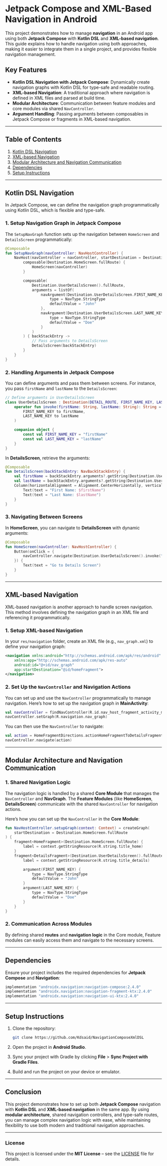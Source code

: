 # Jetpack Compose and XML-Based Navigation in Android

This project demonstrates how to manage **navigation** in an Android app using both **Jetpack Compose** with **Kotlin DSL** and **XML-based navigation**. This guide explains how to handle navigation using both approaches, making it easier to integrate them in a single project, and provides flexible navigation management.

## Key Features

* **Kotlin DSL Navigation with Jetpack Compose**: Dynamically create navigation graphs with Kotlin DSL for type-safe and readable routing.
* **XML-based Navigation**: A traditional approach where navigation is defined in XML files and parsed at build time.
* **Modular Architecture**: Communication between feature modules and core modules via shared `NavController`.
* **Argument Handling**: Passing arguments between composables in Jetpack Compose or fragments in XML-based navigation.

---

## Table of Contents

1. [Kotlin DSL Navigation](#kotlin-dsl-navigation)
2. [XML-based Navigation](#xml-based-navigation)
3. [Modular Architecture and Navigation Communication](#modular-architecture-and-navigation-communication)
4. [Dependencies](#dependencies)
5. [Setup Instructions](#setup-instructions)

---

## Kotlin DSL Navigation

In Jetpack Compose, we can define the navigation graph programmatically using Kotlin DSL, which is flexible and type-safe.

### 1. **Setup Navigation Graph in Jetpack Compose**

The `SetupNavGraph` function sets up the navigation between `HomeScreen` and `DetailsScreen` programmatically:

```kotlin
@Composable
fun SetupNavGraph(navController: NavHostController) {
    NavHost(navController = navController, startDestination = Destination.HomeScreen.fullRoute) {
        composable(Destination.HomeScreen.fullRoute) {
            HomeScreen(navController)
        }

        composable(
            Destination.UserDetailsScreen().fullRoute,
            arguments = listOf(
                navArgument(Destination.UserDetailsScreen.FIRST_NAME_KEY) {
                    type = NavType.StringType
                    defaultValue = "John"
                },
                navArgument(Destination.UserDetailsScreen.LAST_NAME_KEY) {
                    type = NavType.StringType
                    defaultValue = "Doe"
                }
            )
        ) { backStackEntry ->
            // Pass arguments to DetailsScreen
            DetailsScreen(backStackEntry)
        }
    }
}
```

### 2. **Handling Arguments in Jetpack Compose**

You can define arguments and pass them between screens. For instance, you pass `firstName` and `lastName` to the `DetailsScreen`:

```kotlin
// Define arguments in UserDetailsScreen
class UserDetailsScreen : Destination(DETAIL_ROUTE, FIRST_NAME_KEY, LAST_NAME_KEY) {
    operator fun invoke(firstName: String, lastName: String): String = route.appendParams(
        FIRST_NAME_KEY to firstName,
        LAST_NAME_KEY to lastName
    )

    companion object {
        const val FIRST_NAME_KEY = "firstName"
        const val LAST_NAME_KEY = "lastName"
    }
}
```

In **DetailsScreen**, retrieve the arguments:

```kotlin
@Composable
fun DetailsScreen(backStackEntry: NavBackStackEntry) {
    val firstName = backStackEntry.arguments?.getString(Destination.UserDetailsScreen.FIRST_NAME_KEY) ?: "Unknown"
    val lastName = backStackEntry.arguments?.getString(Destination.UserDetailsScreen.LAST_NAME_KEY) ?: "Unknown"
    Column(horizontalAlignment = Alignment.CenterHorizontally, verticalArrangement = Arrangement.Center) {
        Text(text = "First Name: $firstName")
        Text(text = "Last Name: $lastName")
    }
}
```

### 3. **Navigating Between Screens**

In **HomeScreen**, you can navigate to **DetailsScreen** with dynamic arguments:

```kotlin
@Composable
fun HomeScreen(navController: NavHostController) {
    Button(onClick = {
        navController.navigate(Destination.UserDetailsScreen().invoke("John", "Doe"))
    }) {
        Text(text = "Go to Details Screen")
    }
}
```

---

## XML-based Navigation

XML-based navigation is another approach to handle screen navigation. This method involves defining the navigation graph in an XML file and referencing it programmatically.

### 1. **Setup XML-based Navigation**

In your `res/navigation` folder, create an XML file (e.g., `nav_graph.xml`) to define your navigation graph:

```xml
<navigation xmlns:android="http://schemas.android.com/apk/res/android"
    xmlns:app="http://schemas.android.com/apk/res-auto"
    android:id="@+id/nav_graph"
    app:startDestination="@id/homeFragment">
</navigation>
```

### 2. **Set Up the `NavController` and Navigation Actions**

You can set up and use the `NavController` programmatically to manage navigation. Here’s how to set up the navigation graph in **MainActivity**:

```kotlin
val navController = findNavController(R.id.nav_host_fragment_activity_main)
navController.setGraph(R.navigation.nav_graph)
```

You can then use the `NavController` to navigate:

```kotlin
val action = HomeFragmentDirections.actionHomeFragmentToDetailsFragment("John", "Doe")
navController.navigate(action)
```

---

## Modular Architecture and Navigation Communication

### 1. **Shared Navigation Logic**

The navigation logic is handled by a shared **Core Module** that manages the `NavController` and **NavGraph**. The **Feature Modules** (like **HomeScreen**, **DetailsScreen**) communicate with the shared `NavController` for navigation actions.

Here’s how you can set up the `NavController` in the **Core Module**:

```kotlin
fun NavHostController.setupGraph(context: Context) = createGraph(
    startDestination = Destination.HomeScreen.fullRoute
) {
    fragment<HomeFragment>(Destination.HomeScreen.fullRoute) {
        label = context.getStringResource(R.string.title_home)
    }
    fragment<DetailsFragment>(Destination.UserDetailsScreen().fullRoute) {
        label = context.getStringResource(R.string.title_details)

        argument(FIRST_NAME_KEY) {
            type = NavType.StringType
            defaultValue = "John"
        }
        argument(LAST_NAME_KEY) {
            type = NavType.StringType
            defaultValue = "Doe"
        }
    }
}
```

### 2. **Communication Across Modules**

By defining shared **routes** and **navigation logic** in the Core module, Feature modules can easily access them and navigate to the necessary screens.

---

## Dependencies

Ensure your project includes the required dependencies for **Jetpack Compose** and **Navigation**:

```gradle
implementation "androidx.navigation:navigation-compose:2.4.0"
implementation "androidx.navigation:navigation-fragment-ktx:2.4.0"
implementation "androidx.navigation:navigation-ui-ktx:2.4.0"
```

---

## Setup Instructions

1. Clone the repository:

   ```bash
   git clone https://github.com/Kdsaid/NavigationComposeXmlDSL
   ```

2. Open the project in **Android Studio**.

3. Sync your project with Gradle by clicking **File** > **Sync Project with Gradle Files**.

4. Build and run the project on your device or emulator.

---

## Conclusion

This project demonstrates how to set up both **Jetpack Compose** navigation with **Kotlin DSL** and **XML-based navigation** in the same app. By using **modular architecture**, shared navigation controllers, and type-safe routes, you can manage complex navigation logic with ease, while maintaining flexibility to use both modern and traditional navigation approaches.

---

### License

This project is licensed under the **MIT License** – see the [LICENSE](LICENSE) file for details.

